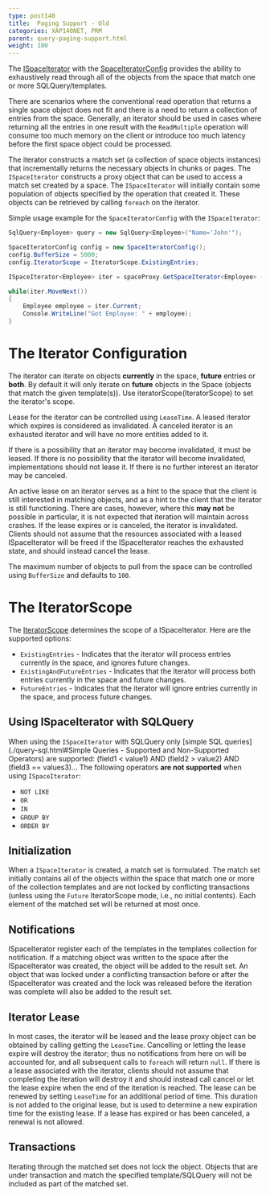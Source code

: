 ```yaml
---
type: post140
title:  Paging Support - Old
categories: XAP140NET, PRM
parent: query-paging-support.html
weight: 100
---
```


 

The [ISpaceIterator]({{%api-dotnetdoc%}}/T_GigaSpaces_Core_ISpaceIterator_1.htm) with the [SpaceIteratorConfig]({{%api-dotnetdoc%}}/T_GigaSpaces_Core_SpaceIteratorConfig.htm)  provides the ability to exhaustively read through all of the objects from the space that match one or more SQLQuery/templates.




There are scenarios where the conventional read operation that returns a single space object does not fit and there is a need to return a collection of entries from the space. Generally, an iterator should be used in cases where returning all the entries in one result with the `ReadMultiple` operation will consume too much memory on the client or introduce too much latency before the first space object could be processed.

The iterator constructs a match set (a collection of space objects instances) that incrementally returns the necessary objects in chunks or pages. The `ISpaceIterator` constructs a proxy object that can be used to access a match set created by a space. The `ISpaceIterator` will initially contain some population of objects specified by the operation that created it. These objects can be retrieved by calling `foreach` on the iterator.

Simple usage example for the `SpaceIteratorConfig` with the `ISpaceIterator`:


```csharp
SqlQuery<Employee> query = new SqlQuery<Employee>("Name='John'");

SpaceIteratorConfig config = new SpaceIteratorConfig();
config.BufferSize = 5000;
config.IteratorScope = IteratorScope.ExistingEntries;

ISpaceIterator<Employee> iter = spaceProxy.GetSpaceIterator<Employee> (query, config);

while(iter.MoveNext())
{
    Employee employee = iter.Current;
    Console.WriteLine("Got Employee: " + employee);
}
```


# The Iterator Configuration


The iterator can iterate on objects **currently** in the space, **future** entries or **both**. By default it will only iterate on **future** objects in the Space (objects that match the given template(s)). Use iteratorScope(IteratorScope) to set the iterator's scope.

Lease for the iterator can be controlled using `LeaseTime`. A leased iterator which expires is considered as invalidated. A canceled iterator is an exhausted iterator and will have no more entities added to it.

If there is a possibility that an iterator may become invalidated, it must be leased. If there is no possibility that the iterator will become invalidated, implementations should not lease it. If there is no further interest an iterator may be canceled.

An active lease on an iterator serves as a hint to the space that the client is still interested in matching objects, and as a hint to the client that the iterator is still functioning. There are cases, however, where this **may not** be possible in particular, it is not expected that iteration will maintain across crashes. If the lease expires or is canceled, the iterator is invalidated. Clients should not assume that the resources associated with a leased ISpaceIterator will be freed if the ISpaceIterator reaches the exhausted state, and should instead cancel the lease.

The maximum number of objects to pull from the space can be controlled using `BufferSize` and defaults to `100`.

# The IteratorScope

The [IteratorScope]({{%api-dotnetdoc%}}/T_GigaSpaces_Core_IteratorScope.htm) determines the scope of a ISpaceIterator. Here are the supported options:

- `ExistingEntries` - Indicates that the iterator will process entries currently in the space, and ignores future changes.
- `ExistingAndFutureEntries` - Indicates that the iterator will process both entries currently in the space and future changes.
- `FutureEntries` - Indicates that the iterator will ignore entries currently in the space, and process future changes.



## Using ISpaceIterator with SQLQuery

When using the `ISpaceIterator` with SQLQuery only [simple SQL queries](./query-sql.html#Simple Queries - Supported and Non-Supported Operators) are supported:
    (field1 < value1) AND (field2 > value2) AND (field3 == values3)...
The following operators **are not supported** when using `ISpaceIterator`:

- `NOT LIKE`
- `OR`
- `IN`
- `GROUP BY`
- `ORDER BY`


## Initialization

When a `ISpaceIterator` is created, a match set is formulated. The match set initially contains all of the objects within the space that match one or more of the collection templates and are not locked by conflicting transactions (unless using the `Future` IteratorScope mode, i.e., no initial contents). Each element of the matched set will be returned at most once.


## Notifications

ISpaceIterator register each of the templates in the templates collection for notification. If a matching object was written to the space after the ISpaceIterator was created, the object will be added to the result set. An object that was locked under a conflicting transaction before or after the ISpaceIterator was created and the lock was released before the iteration was complete will also be added to the result set.


## Iterator Lease

In most cases, the iterator will be leased and the lease proxy object can be obtained by calling getting the `LeaseTime`. Cancelling or letting the lease expire will destroy the iterator; thus no notifications from here on will be accounted for, and all subsequent calls to `foreach` will return `null`. If there is a lease associated with the iterator, clients should not assume that completing the iteration will destroy it and should instead call cancel or let the lease expire when the end of the iteration is reached. The lease can be renewed by setting `LeaseTime` for an additional period of time. This duration is not added to the original lease, but is used to determine a new expiration time for the existing lease. If a lease has expired or has been canceled, a renewal is not allowed.

## Transactions

Iterating through the matched set does not lock the object. Objects that are under transaction and match the specified template/SQLQuery will not be included as part of the matched set.




